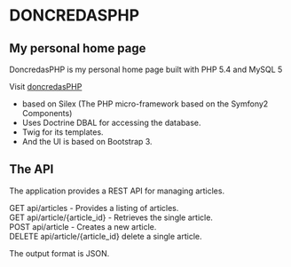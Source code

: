 DONCREDASPHP
============

My personal home page
---------------------
DoncredasPHP is my personal home page built with PHP 5.4 and MySQL 5

Visit [doncredasPHP](http://www.doncredas.com)  
* based on Silex (The PHP micro-framework based on the Symfony2 Components) 
* Uses Doctrine DBAL for accessing the database.
* Twig for its templates.
* And the UI is based on Bootstrap 3.  

The API
-------

The application provides a REST API for managing articles.  

GET api/articles - Provides a listing of articles.  
GET api/article/{article_id} - Retrieves the single article.  
POST api/article - Creates a new article.  
DELETE api/article/{article_id} delete a single article.  

The output format is JSON.

